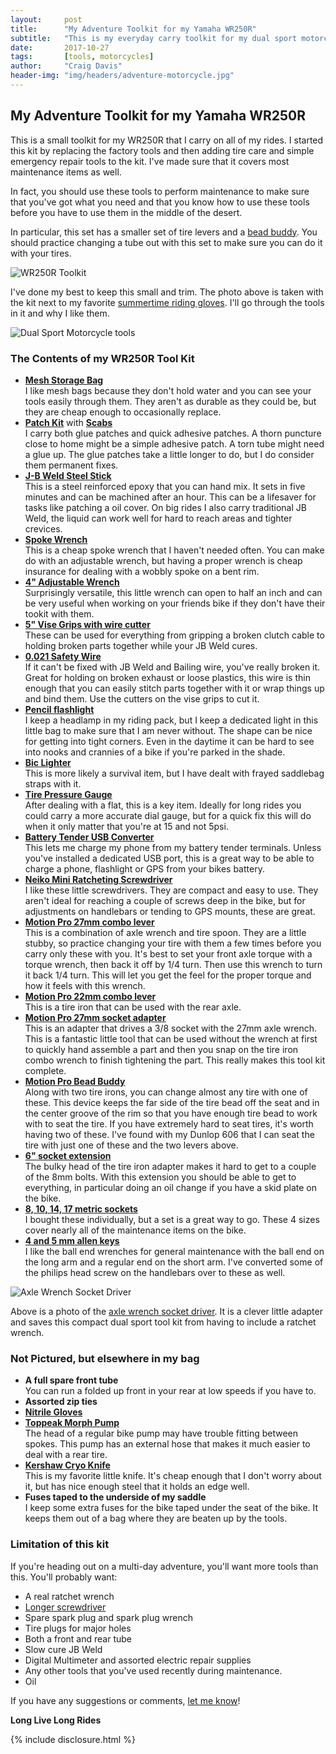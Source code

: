 ```yaml
---
layout:     post
title:      "My Adventure Toolkit for my Yamaha WR250R"
subtitle:   "This is my everyday carry toolkit for my dual sport motorcycle. This is a compact toolkit for a WR250R."
date:       2017-10-27
tags:       [tools, motorcycles]
author:     "Craig Davis"
header-img: "img/headers/adventure-motorcycle.jpg"
---
```


<style>
.overlay {
  background: rgba(0, 0, 0, 0.6);
}
</style>

## My Adventure Toolkit for my Yamaha WR250R

This is a small toolkit for my WR250R that I carry on all of my rides. I started
this kit by replacing the factory tools and then adding tire care and simple
emergency repair tools to the kit. I've made sure that it covers most
maintenance items as well.

In fact, you should use these tools to perform maintenance to make sure that
you've got what you need and that you know how to use these tools before you
have to use them in the middle of the desert.

In particular, this set has a smaller set of tire levers and a
[bead buddy](https://www.youtube.com/watch?v=Ir_Xo-g2dnQ). You should practice
changing a tube out with this set to make sure you can do it with your tires.

![WR250R Toolkit](/img/posts/adventure-motorcycle-tools/wr250r-toolkit.jpg)

I've done my best to keep this small and trim. The photo above is taken with the
kit next to my favorite [summertime riding gloves](http://amzn.to/2ySNDg9). I'll
go through the tools in it and why I like them.

![Dual Sport Motorcycle tools](/img/posts/adventure-motorcycle-tools/dual-sport-tools.jpg)

### The Contents of my WR250R Tool Kit

* __[Mesh Storage Bag](http://amzn.to/2iFJFUm)__<br>
  I like mesh bags because they don't hold water and you can see your
  tools easily through them. They aren't as durable as they could be, but they
  are cheap enough to occasionally replace.
* __[Patch Kit](http://amzn.to/2gKcryI)__ with __[Scabs](http://amzn.to/2gJOmIx)__<br>
  I carry both glue patches and quick adhesive patches. A thorn puncture close
  to home might be a simple adhesive patch. A torn tube might need a glue up.
  The glue patches take a little longer to do, but I do consider them
  permanent fixes.
* __[J-B Weld Steel Stick](http://amzn.to/2y9WWvg)__<br>
  This is a steel reinforced epoxy that you can hand mix. It sets in five
  minutes and can be machined after an hour. This can be a lifesaver for tasks
  like patching a oil cover. On big rides I also carry traditional JB Weld,
  the liquid can work well for hard to reach areas and tighter crevices.
* __[Spoke Wrench](http://amzn.to/2hgRTyD)__<br>
  This is a cheap spoke wrench that I haven't needed often. You can make
  do with an adjustable wrench, but having a proper wrench is cheap insurance
  for dealing with a wobbly spoke on a bent rim.
* __[4" Adjustable Wrench](http://amzn.to/2i9XAOv)__<br>
  Surprisingly versatile, this little wrench can open to half an inch and
  can be very useful when working on your friends bike if they don't have their
  tookit with them.
* __[5" Vise Grips with wire cutter](http://amzn.to/2gIJL9r)__<br>
  These can be used for everything from gripping a broken clutch cable to
  holding broken parts together while your JB Weld cures.
* __[0.021 Safety Wire](http://amzn.to/2hgQ8BA)__<br>
  If it can't be fixed with JB Weld and Bailing wire, you've really broken it.
  Great for holding on broken exhaust or loose plastics, this wire is thin
  enough that you can easily stitch parts together with it or wrap things up
  and bind them. Use the cutters on the vise grips to cut it.
* __[Pencil flashlight](http://amzn.to/2iaHBzE)__<br>
  I keep a headlamp in my riding pack, but I keep a dedicated light in this
  little bag to make sure that I am never without. The shape can be nice for
  getting into tight corners. Even in the daytime it can be hard to see into
  nooks and crannies of a bike if you're parked in the shade.
* __[Bic Lighter](http://amzn.to/2xvj8M4)__<br>
  This is more likely a survival item, but I have dealt with frayed saddlebag
  straps with it.
* __[Tire Pressure Gauge](http://amzn.to/2gJMQpP)__<br>
  After dealing with a flat, this is a key item. Ideally for long rides you
  could carry a more accurate dial gauge, but for a quick fix this will do
  when it only matter that you're at 15 and not 5psi.
* __[Battery Tender USB Converter](http://amzn.to/2gHr5qt)__<br>
  This lets me charge my phone from my battery tender terminals. Unless you've
  installed a dedicated USB port, this is a great way to be able to charge a
  phone, flashlight or GPS from your bikes battery.
* __[Neiko Mini Ratcheting Screwdriver](http://amzn.to/2ze8zRR)__<br>
  I like these little screwdrivers. They are compact and easy to use. They
  aren't ideal for reaching a couple of screws deep in the bike, but for
  adjustments on handlebars or tending to GPS mounts, these are great.
* __[Motion Pro 27mm combo lever](http://amzn.to/2zUhMfc)__<br>
  This is a combination of axle wrench and tire spoon. They are a little stubby,
  so practice changing your tire with them a few times before you carry only
  these with you. It's best to set your front axle torque with a torque wrench,
  then back it off by 1/4 turn. Then use this wrench to turn it back 1/4 turn.
  This will let you get the feel for the proper torque and how it feels with
  this wrench.
* __[Motion Pro 22mm combo lever](http://amzn.to/2zUIMeH)__<br>
  This is a tire iron that can be used with the rear axle.
* __[Motion Pro 27mm socket adapter](http://amzn.to/2gJFxhN)__<br>
  This is an adapter that drives a 3/8 socket with the 27mm axle wrench. This is
  a fantastic little tool that can be used without the wrench at first to
  quickly hand assemble a part and then you snap on the tire iron combo wrench
  to finish tightening the part. This really makes this tool kit complete.
* __[Motion Pro Bead Buddy](http://amzn.to/2gHgonY)__<br>
  Along with two tire irons, you can change almost any tire with one of these.
  This device keeps the far side of the tire bead off the seat and in the center
  groove of the rim so that you have enough tire bead to work with to seat the
  tire. If you have extremely hard to seat tires, it's worth having two of
  these. I've found with my Dunlop 606 that I can seat the tire with just
  one of these and the two levers above.
* __[6" socket extension](http://amzn.to/2ibVKgb)__<br>
  The bulky head of the tire iron adapter makes it hard to get to a couple of
  the 8mm bolts. With this extension you should be able to get to everything,
  in particular doing an oil change if you have a skid plate on the bike.
* __[8, 10, 14, 17 metric sockets](http://amzn.to/2hgFSsY)__<br>
  I bought these individually, but a set is a great way to go. These 4 sizes
  cover nearly all of the maintenance items on the bike.
* __[4 and 5 mm allen keys](http://amzn.to/2gJGUgr)__<br>
  I like the ball end wrenches for general maintenance with the ball end on the
  long arm and a regular end on the short arm. I've converted some of the
  philips head screw on the handlebars over to these as well.

![Axle Wrench Socket Driver](/img/posts/adventure-motorcycle-tools/axle-wrench.jpg)

Above is a photo of the [axle wrench socket driver](http://amzn.to/2gJFxhN). It
is a clever little adapter and saves this compact dual sport tool kit from
having to include a ratchet wrench.

### Not Pictured, but elsewhere in my bag
* __A full spare front tube__<br>
  You can run a folded up front in your rear at low speeds if you have to.
* __Assorted zip ties__
* __[Nitrile Gloves](http://amzn.to/2zUkW2y)__
* __[Toppeak Morph Pump](http://amzn.to/2gK612R)__<br>
  The head of a regular bike pump may have trouble fitting between spokes. This
  pump has an external hose that makes it much easier to deal with a rear tire.
* __[Kershaw Cryo Knife](http://amzn.to/2gKXRXD)__<br>
  This is my favorite little knife. It's cheap enough that I don't worry about
  it, but has nice enough steel that it holds an edge well.
* __Fuses taped to the underside of my saddle__<br>
  I keep some extra fuses for the bike taped under the seat of the bike. It
  keeps them out of a bag where they are beaten up by the tools.

### Limitation of this kit

If you're heading out on a multi-day adventure, you'll want more tools than
this. You'll probably want:

* A real ratchet wrench
* [Longer screwdriver](http://amzn.to/2zXcnEg)
* Spare spark plug and spark plug wrench
* Tire plugs for major holes
* Both a front and rear tube
* Slow cure JB Weld
* Digital Multimeter and assorted electric repair supplies
* Any other tools that you've used recently during maintenance.
* Oil



If you have any suggestions or comments, [let me know](https://twitter.com/There4Dev)!

**Long Live Long Rides**

{% include disclosure.html %}
